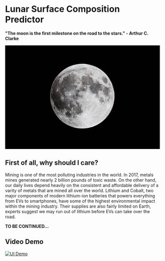 # Lunar Surface Composition Predictor

**"The moon is the first milestone on the road to the stars." - Arthur C. Clarke**

![](media/luna.jpeg)

## First of all, why should I care?
Mining is one of the most polluting industries in the world. In 2017, metals mines generated nearly 2 billion pounds of toxic waste. On the other hand, our daily lives depend heavily on the consistent and affordable delivery of a varity of metals that are mined all over the world. Lithium and Cobalt, two major components of modern lithium-ion batteries that powers everything from EVs to smartphones, have some of the highest environmental impact within the mining industry. Their supplies are also fairly limited on Earth, experts suggest we may run out of lithium before EVs can take over the road. 

**TO BE CONTINUED...**

## Video Demo
[![UI Demo](https://img.youtube.com/vi/QU5f-4CC9Go/hqdefault.jpg)](https://youtu.be/QU5f-4CC9Go "UI Demo")